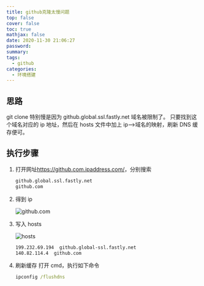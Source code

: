 ```yaml
---
title: github克隆太慢问题
top: false
cover: false
toc: true
mathjax: false
date: 2020-11-30 21:06:27
password:
summary:
tags:
  - github
categories:
  - 环境搭建
---
```


## 思路

git clone 特别慢是因为 github.global.ssl.fastly.net 域名被限制了。
只要找到这个域名对应的 ip 地址，然后在 hosts 文件中加上 ip–>域名的映射，刷新 DNS 缓存便可。

## 执行步骤

1. 打开网址<https://github.com.ipaddress.com/>，分别搜索

   ```bash
   github.global.ssl.fastly.net
   github.com
   ```

2. 得到 ip

   ![github.com](domain.png)

3. 写入 hosts

   ![hosts](hosts.png)

   ```bash
   199.232.69.194  github.global-ssl.fastly.net
   140.82.114.4  github.com
   ```

4. 刷新缓存
   打开 cmd，执行如下命令

   ```cmd
   ipconfig /flushdns
   ```
